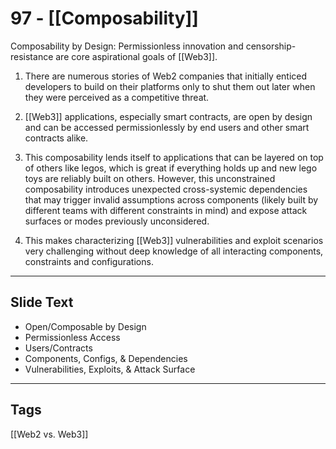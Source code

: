 # 97 - [[Composability]]

Composability by Design: Permissionless innovation and censorship-resistance are core aspirational goals of [[Web3]]. 

1.  There are numerous stories of Web2 companies that initially enticed developers to build on their platforms only to shut them out later when they were perceived as a competitive threat.
    
2.  [[Web3]] applications, especially smart contracts, are open by design and can be accessed permissionlessly by end users and other smart contracts alike. 
    
3.  This composability lends itself to applications that can be layered on top of others like legos, which is great if everything holds up and new lego toys are reliably built on others. However, this unconstrained composability introduces unexpected cross-systemic dependencies that may trigger invalid assumptions across components (likely built by different teams with different constraints in mind) and expose attack surfaces or modes previously unconsidered. 
    
4.  This makes characterizing [[Web3]] vulnerabilities and exploit scenarios very challenging without deep knowledge of all interacting components, constraints and configurations.

---
## Slide Text
- Open/Composable by Design
- Permissionless Access
- Users/Contracts
- Components, Configs, & Dependencies
- Vulnerabilities, Exploits, & Attack Surface 
---
## Tags
[[Web2 vs. Web3]]